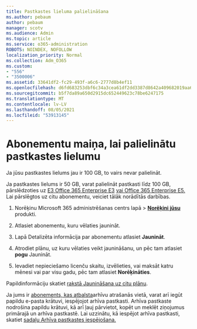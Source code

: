 ```yaml
---
title: Pastkastes lieluma palielināšana
ms.author: pebaum
author: pebaum
manager: scotv
ms.audience: Admin
ms.topic: article
ms.service: o365-administration
ROBOTS: NOINDEX, NOFOLLOW
localization_priority: Normal
ms.collection: Adm_O365
ms.custom:
- "556"
- "3500006"
ms.assetid: 33641df2-fc29-493f-a6c6-2777d8b4ef11
ms.openlocfilehash: d6fd683253dbf6c34a3cea61df2dd3387d8642a409682019aa62ef3b619e84aa
ms.sourcegitcommit: b5f7da89a650d2915dc652449623c78be6247175
ms.translationtype: MT
ms.contentlocale: lv-LV
ms.lasthandoff: 08/05/2021
ms.locfileid: "53913145"
---
```

# <a name="switch-subscriptions-to-increase-mailbox-size"></a>Abonementu maiņa, lai palielinātu pastkastes lielumu

Ja jūsu pastkastes lielums jau ir 100 GB, to vairs nevar palielināt.
  
Ja pastkastes lielums ir 50 GB, varat palielināt pastkasti līdz 100 GB, pārslēdzoties uz [E3 Office 365 Enterprise E3](https://products.office.com/business/office-365-enterprise-e3-business-software) [vai Office 365 Enterprise E5.](https://products.office.com/business/office-365-enterprise-e5-business-software) Lai pārslēgtos uz citu abonementu, veiciet tālāk norādītās darbības.
  
1. Norēķinu Microsoft 365 administrēšanas centrs lapā  \> **[Norēķini jūsu](https://go.microsoft.com/fwlink/p/?linkid=842054)** produkti.

2. Atlasiet abonementu, kuru vēlaties jaunināt.

3. Lapā Detalizēta informācija par abonementu atlasiet **Jaunināt**.

4. Atrodiet plānu, uz kuru vēlaties veikt jaunināšanu, un pēc tam atlasiet **pogu** Jaunināt.

5. Ievadiet nepieciešamo licenču skaitu, izvēlieties, vai maksāt katru mēnesi vai par visu gadu, pēc tam atlasiet **Norēķināties**.

Papildinformāciju skatiet [rakstā Jaunināšana uz citu plānu](https://docs.microsoft.com/microsoft-365/commerce/subscriptions/upgrade-to-different-plan).

Ja jums ir [abonements, kas atbalsta](https://docs.microsoft.com/office365/servicedescriptions/exchange-online-archiving-service-description/exchange-online-archiving-service-description)arhīvu atrašanās vietā, varat arī iegūt papildu e-pasta krātuvi, iespējojot arhīva pastkasti. Arhīva pastkaste nodrošina papildu krātuvi, kā arī ļauj pārvietot, kopēt un meklēt ziņojumus primārajā un arhīva pastkastē. Lai uzzinātu, kā iespējot arhīva pastkasti, skatiet [sadaļu Arhīva pastkastes iespējošana.](https://docs.microsoft.com/microsoft-365/compliance/enable-archive-mailboxes)